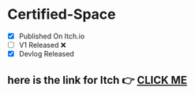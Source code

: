 # Certified-Space
- [x] Published On Itch.io  
- [ ] V1 Released :x: 
- [x] Devlog Released 

## here is the link for Itch :point_right: [CLICK ME](https://ayush-101.itch.io/certified-space)


